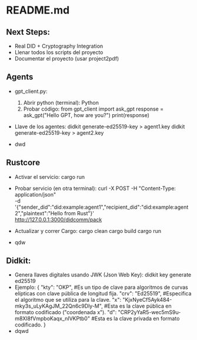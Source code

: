 # README.md

## Next Steps:
* Real DID + Cryptography Integration
* Llenar todos los scripts del proyecto
* Documentar el proyecto (usar project2pdf)


## Agents
* gpt_client.py:
    1) Abrir python (terminal): 
        Python
    2) Probar código:
        from gpt_client import ask_gpt
        response = ask_gpt("Hello GPT, how are you?")
        print(response)

* Llave de los agentes:
    didkit generate-ed25519-key > agent1.key
    didkit generate-ed25519-key > agent2.key

* dwd


## Rustcore
* Activar el servicio: 
    cargo run
* Probar servicio (en otra terminal): 
    curl -X POST -H "Content-Type: application/json" \
    -d '{"sender_did":"did:example:agent1","recipient_did":"did:example:agent2","plaintext":"Hello from Rust"}' \
    http://127.0.0.1:3000/didcomm/pack

* Actualizar y correr Cargo:
    cargo clean
    cargo build
    cargo run

* qdw


## Didkit:
* Genera llaves digitales usando JWK (Json Web Key): didkit key generate ed25519
* Ejemplo:
    {
     "kty": "OKP", #Es un tipo de clave para algoritmos de curvas elípticas con clave pública de longitud fija.
     "crv": "Ed25519", #Especifica el algoritmo que se utiliza para la clave.
     "x": "KjxNyeCf5Ayk484-mky3s_uLyKAgJM_22Qn6c9Dly-M", #Esta es la clave pública en formato codificado ("coordenada x").
     "d": "CRP2yYaR5-wec5mS9u-m8XI8fVmpboKaqx_nIVKPtb0" #Esta es la clave privada en formato codificado.
     }
* dqwd

